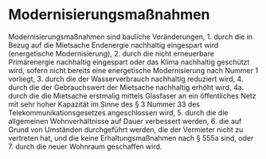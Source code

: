 # Modernisierungsmaßnahmen

Modernisierungsmaßnahmen sind bauliche Veränderungen,  1.
 durch die in Bezug auf die Mietsache Endenergie nachhaltig eingespart wird (energetische Modernisierung),
 2.
 durch die nicht erneuerbare Primärenergie nachhaltig eingespart oder das Klima nachhaltig geschützt wird, sofern nicht bereits eine energetische Modernisierung nach Nummer 1 vorliegt,
 3.
 durch die der Wasserverbrauch nachhaltig reduziert wird,
 4.
 durch die der Gebrauchswert der Mietsache nachhaltig erhöht wird,
 4a.
 durch die die Mietsache erstmalig mittels Glasfaser an ein öffentliches Netz mit sehr hoher Kapazität im Sinne des § 3 Nummer 33 des Telekommunikationsgesetzes angeschlossen wird,
 5.
 durch die die allgemeinen Wohnverhältnisse auf Dauer verbessert werden,
 6.
 die auf Grund von Umständen durchgeführt werden, die der Vermieter nicht zu vertreten hat, und die keine Erhaltungsmaßnahmen nach § 555a sind, oder
 7.
 durch die neuer Wohnraum geschaffen wird.
 

